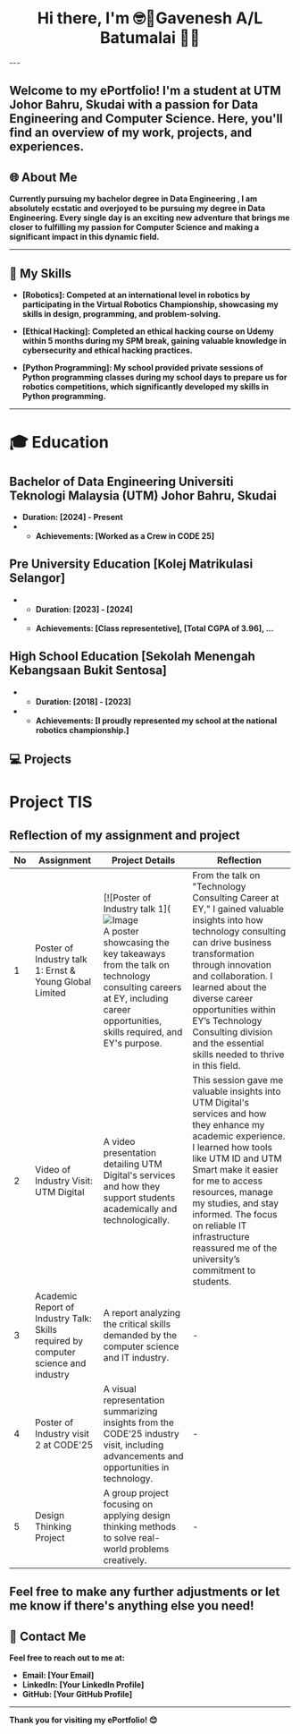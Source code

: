 <div align="center">
  <h1>Hi there, I'm <strong>🤓🥸Gavenesh A/L Batumalai</strong> 👋👋</h1>
</div> 
---

##  Welcome to my ePortfolio! I'm a **student at UTM Johor Bahru, Skudai** with a passion for **Data Engineering and Computer Science**. Here, you'll find an overview of my work, projects, and experiences.

<div align="left">
  <h2>🌐<strong> About Me</h2>
</div>

Currently pursuing my bachelor degree in Data Engineering , I am absolutely ecstatic and overjoyed to be pursuing my degree in Data Engineering. Every single day is an exciting new adventure that brings me closer to fulfilling my passion for Computer Science and making a significant impact in this dynamic field.

---

## 📝 My Skills

- **[Robotics]**:           Competed at an international level in robotics by participating in the Virtual Robotics Championship, showcasing my skills in 
                            design, programming, and problem-solving.
  
- **[Ethical Hacking]**:    Completed an ethical hacking course on Udemy within 5 months during my SPM break, gaining valuable knowledge in cybersecurity and 
                            ethical hacking practices.
  
- **[Python Programming]**: My school provided private sessions of Python programming classes during my school days to prepare us for robotics competitions, which significantly developed my skills in Python programming.

---
# 🎓 Education 
  ## Bachelor of Data Engineering **Universiti Teknologi Malaysia (UTM) Johor Bahru, Skudai**
  - **Duration**: [2024] - Present
  - - **Achievements**: [Worked as a Crew in CODE 25]
   
   ## Pre University Education **[Kolej Matrikulasi Selangor]**
  - - **Duration**: [2023] - [2024]
  - - **Achievements**: [Class representetive], [Total CGPA of 3.96], ...

  ## High School Education **[Sekolah Menengah Kebangsaan Bukit Sentosa]**
  - - **Duration**: [2018] - [2023]
  - - **Achievements**: [I proudly represented my school at the national robotics championship.]

## 💻 Projects

# Project TIS  

## Reflection of my assignment and project  

| No | Assignment                                                                                     | Project Details                                                                                                 | Reflection                                                                                                                                                                                                                                                                                                                                                      |
|----|------------------------------------------------------------------------------------------------|----------------------------------------------------------------------------------------------------------------|--------------------------------------------------------------------------------------------------------------------------------------------------------------------------------------------------------------------------------------------------------------------------------------------------------------------------|
| 1  | Poster of Industry talk 1: Ernst & Young Global Limited                                        | [![Poster of Industry talk 1](![Image](https://github.com/user-attachments/assets/55ad31ec-5136-4752-829b-5a6f51603c0f) <br> A poster showcasing the key takeaways from the talk on technology consulting careers at EY, including career opportunities, skills required, and EY's purpose. | From the talk on "Technology Consulting Career at EY," I gained valuable insights into how technology consulting can drive business transformation through innovation and collaboration. I learned about the diverse career opportunities within EY’s Technology Consulting division and the essential skills needed to thrive in this field.                  |
| 2  | Video of Industry Visit: UTM Digital                                                          | A video presentation detailing UTM Digital's services and how they support students academically and technologically. | This session gave me valuable insights into UTM Digital's services and how they enhance my academic experience. I learned how tools like UTM ID and UTM Smart make it easier for me to access resources, manage my studies, and stay informed. The focus on reliable IT infrastructure reassured me of the university’s commitment to students. |
| 3  | Academic Report of Industry Talk: Skills required by computer science and industry            | A report analyzing the critical skills demanded by the computer science and IT industry.                       | -                                                                                                                                                                                                                                                                                                                                                                |
| 4  | Poster of Industry visit 2 at CODE'25                                                        | A visual representation summarizing insights from the CODE’25 industry visit, including advancements and opportunities in technology. | -                                                                                                                                                                                                                                                                                                                                                                |
| 5  | Design Thinking Project                                                                      | A group project focusing on applying design thinking methods to solve real-world problems creatively.           | -                                                                                                                                                                                                                                                                                                                                                                |





Feel free to make any further adjustments or let me know if there's anything else you need!
---

## 📧 Contact Me

Feel free to reach out to me at:
- **Email**: [Your Email]
- **LinkedIn**: [Your LinkedIn Profile]
- **GitHub**: [Your GitHub Profile]

---

Thank you for visiting my ePortfolio! 😊
